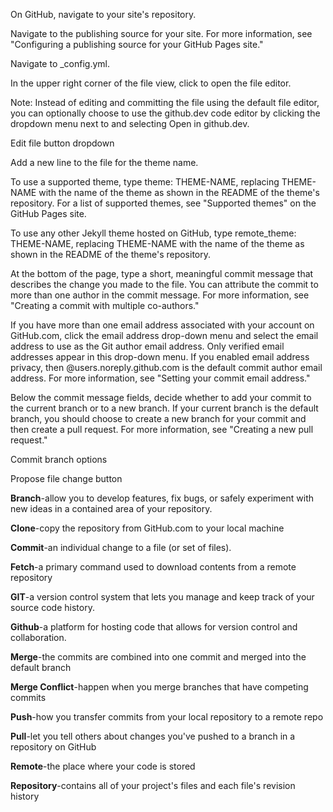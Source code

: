 On GitHub, navigate to your site's repository.

Navigate to the publishing source for your site. For more information, see "Configuring a publishing source for your GitHub Pages site."

Navigate to _config.yml.

In the upper right corner of the file view, click to open the file editor.

Note: Instead of editing and committing the file using the default file editor, you can optionally choose to use the github.dev code editor by clicking the dropdown menu next to and selecting Open in github.dev.

Edit file button dropdown

Add a new line to the file for the theme name.

To use a supported theme, type theme: THEME-NAME, replacing THEME-NAME with the name of the theme as shown in the README of the theme's repository. For a list of supported themes, see "Supported themes" on the GitHub Pages site.

To use any other Jekyll theme hosted on GitHub, type remote_theme: THEME-NAME, replacing THEME-NAME with the name of the theme as shown in the README of the theme's repository.

At the bottom of the page, type a short, meaningful commit message that describes the change you made to the file. You can attribute the commit to more than one author in the commit message. For more information, see "Creating a commit with multiple co-authors."

If you have more than one email address associated with your account on GitHub.com, click the email address drop-down menu and select the email address to use as the Git author email address. Only verified email addresses appear in this drop-down menu. If you enabled email address privacy, then @users.noreply.github.com is the default commit author email address. For more information, see "Setting your commit email address."

Below the commit message fields, decide whether to add your commit to the current branch or to a new branch. If your current branch is the default branch, you should choose to create a new branch for your commit and then create a pull request. For more information, see "Creating a new pull request."

Commit branch options

Propose file change button


**Branch**-allow you to develop features, fix bugs, or safely experiment with new ideas in a contained area of your repository.

**Clone**-copy the repository from GitHub.com to your local machine

**Commit**-an individual change to a file (or set of files).

**Fetch**-a primary command used to download contents from a remote repository

**GIT**-a version control system that lets you manage and keep track of your source code history. 

**Github**-a platform for hosting code that allows for version control and collaboration.

**Merge**-the commits are combined into one commit and merged into the default branch

**Merge Conflict**-happen when you merge branches that have competing commits

**Push**-how you transfer commits from your local repository to a remote repo

**Pull**-let you tell others about changes you've pushed to a branch in a repository on GitHub

**Remote**-the place where your code is stored

**Repository**-contains all of your project's files and each file's revision history

